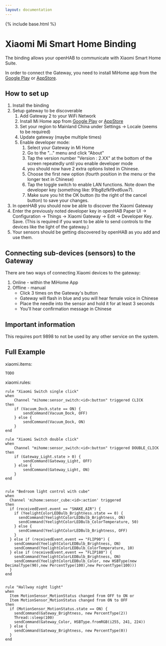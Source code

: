```yaml
---
layout: documentation
---
```


{% include base.html %}

# Xiaomi Mi Smart Home Binding

The binding allows your openHAB to communicate with Xiaomi Smart Home Suite. 

In order to connect the Gateway, you need to install MiHome app 
from the [Google Play](https://play.google.com/store/apps/details?id=com.xiaomi.smarthome) or [AppStore](https://itunes.apple.com/app/mi-home-xiaomi-for-your-smarthome/id957323480).

## How to set up
1. Install the binding
2. Setup gateway to be discoverable
   1. Add Gateway 2 to your WiFi Network
   2. Install Mi Home app from [Google Play](https://play.google.com/store/apps/details?id=com.xiaomi.smarthome) or [AppStore](https://itunes.apple.com/app/mi-home-xiaomi-for-your-smarthome/id957323480)
   3. Set your region to Mainland China under Settings -> Locale (seems to be required)
   4. Update gateway (maybe multiple times)
   5. Enable developer mode:<br />
      1. Select your Gateway in Mi Home
      2. Go to the "..." menu and click "About"
      3. Tap the version number "Version : 2.XX" at the bottom of the screen repeatedly until you enable developer mode
      4. you should now have 2 extra options listed in Chinese.
      5. Choose the first new option (fourth position in the menu or the longer text in Chinese)
      6. Tap the toggle switch to enable LAN functions. Note down the developer key (something like: 91bg8zfkf9vd6uw7).
      7. Make sure you hit the OK button (to the right of the cancel button) to save your changes.
4. In openHAB you should now be able to discover the Xiaomi Gateway
5. Enter the previously noted developer key in openHAB Paper UI -> Configuration -> Things -> Xiaomi Gateway -> Edit -> Developer Key. Save.
   (This is required if you want to be able to send controls to the devices like the light of the gateway.)
6. Your sensors should be getting discovered by openHAB as you add and use them.

## Connecting sub-devices (sensors) to the Gateway
There are two ways of connecting Xiaomi devices to the gateway:
1. Online - within the MiHome App
2. Offline - manual
    * Click 3 times on the Gateway's button
    * Gateway will flash in blue and you will hear female voice in Chinese
    * Place the needle into the sensor and hold it for at least 3 seconds
    * You'll hear confirmation message in Chinese 
    
## Important information
This requires port 9898 to not be used by any other service on the system.

## Full Example
xiaomi.items:
```
TODO
```

xiaomi.rules:
```
rule "Xiaomi Switch single click"
when
    Channel "mihome:sensor_switch:<id>:button" triggered CLICK
then
    if (Vacuum_Dock.state == ON) {
        sendCommand(Vacuum_Dock, OFF)
    } else {
        sendCommand(Vacuum_Dock, ON)
    }
end

rule "Xiaomi Switch double click"
when
    Channel "mihome:sensor_switch:<id>:button" triggered DOUBLE_CLICK
then
    if (Gateway_Light.state > 0) {
        sendCommand(Gateway_Light, OFF)
    } else {
        sendCommand(Gateway_Light, ON)
    }
end


rule "Bedroom light control with cube"
when
  Channel 'mihome:sensor_cube:<id>:action' triggered
then
  if (receivedEvent.event == "SHAKE_AIR") {
    if (YeelightColorLEDBulb_Brightness.state == 0) {
      sendCommand(YeelightColorLEDBulb_Brightness, ON)
      sendCommand(YeelightColorLEDBulb_ColorTemperature, 50)
    } else {
      sendCommand(YeelightColorLEDBulb_Brightness, OFF)
    }
  } else if (receivedEvent.event == "FLIP90") {
    sendCommand(YeelightColorLEDBulb_Brightness, ON)
    sendCommand(YeelightColorLEDBulb_ColorTemperature, 10)
  } else if (receivedEvent.event == "FLIP180") {
    sendCommand(YeelightColorLEDBulb_Brightness, ON)
    sendCommand(YeelightColorLEDBulb_Color, new HSBType(new DecimalType(90),new PercentType(100),new PercentType(100)))
  }
end


rule "Hallway night light"
when
  Item MotionSensor_MotionStatus changed from OFF to ON or
  Item MotionSensor_MotionStatus changed from ON to OFF
then
  if (MotionSensor_MotionStatus.state == ON) {
    sendCommand(Gateway_Brightness, new PercentType(2))
    Thread::sleep(100)
    sendCommand(Gateway_Color, HSBType.fromRGB(i255, 241, 224))
  } else {
    sendCommand(Gateway_Brightness, new PercentType(0))
  }
end
```